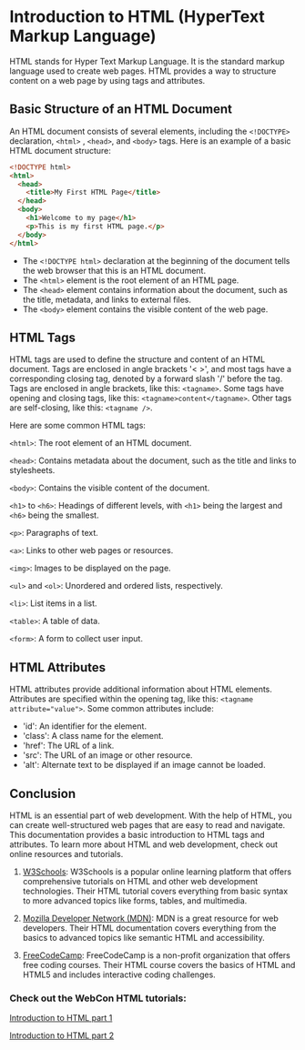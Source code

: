 # Introduction to HTML (HyperText Markup Language)

HTML stands for Hyper Text Markup Language. It is the standard markup language used to create web pages. HTML provides a way to structure content on a web page by using tags and attributes.

## Basic Structure of an HTML Document

An HTML document consists of several elements, including the ```<!DOCTYPE>``` declaration, ```<html>``` , ```<head>```, and ```<body>``` tags. Here is an example of a basic HTML document structure:

```html
<!DOCTYPE html>
<html>
  <head>
    <title>My First HTML Page</title>
  </head>
  <body>
    <h1>Welcome to my page</h1>
    <p>This is my first HTML page.</p>
  </body>
</html>
```

* The ```<!DOCTYPE html>``` declaration at the beginning of the document tells the web browser that this is an HTML document.
* The ```<html>``` element is the root element of an HTML page.
* The ```<head>``` element contains information about the document, such as the title, metadata, and links to external files.
* The ```<body>``` element contains the visible content of the web page.

## HTML Tags

HTML tags are used to define the structure and content of an HTML document. Tags are enclosed in angle brackets '< >', and most tags have a corresponding closing tag, denoted by a forward slash '/' before the tag. Tags are enclosed in angle brackets, like this: ```<tagname>```. Some tags have opening and closing tags, like this: ```<tagname>content</tagname>```. Other tags are self-closing, like this: ```<tagname />```.

Here are some common HTML tags:

```<html>```: The root element of an HTML document.

```<head>```: Contains metadata about the document, such as the title and links to stylesheets.

```<body>```: Contains the visible content of the document.

```<h1>``` to ```<h6>```: Headings of different levels, with ```<h1>``` being the largest and ```<h6>``` being the smallest.

```<p>```: Paragraphs of text.

```<a>```: Links to other web pages or resources.

```<img>```: Images to be displayed on the page.

```<ul>``` and ```<ol>```: Unordered and ordered lists, respectively.

```<li>```: List items in a list.

```<table>```: A table of data.

```<form>```: A form to collect user input.

## HTML Attributes

HTML attributes provide additional information about HTML elements. Attributes are specified within the opening tag, like this: ```<tagname attribute="value">```. Some common attributes include:

* 'id': An identifier for the element.
* 'class': A class name for the element.
* 'href': The URL of a link.
* 'src': The URL of an image or other resource.
* 'alt': Alternate text to be displayed if an image cannot be loaded.

## Conclusion

HTML is an essential part of web development. With the help of HTML, you can create well-structured web pages that are easy to read and navigate. This documentation provides a basic introduction to HTML tags and attributes. To learn more about HTML and web development, check out online resources and tutorials.

1. [W3Schools](https://www.w3schools.com/html/default.asp): W3Schools is a popular online learning platform that offers comprehensive tutorials on HTML and other web development technologies. Their HTML tutorial covers everything from basic syntax to more advanced topics like forms, tables, and multimedia.

2. [Mozilla Developer Network (MDN)](https://developer.mozilla.org/en-US/docs/Web/HTML): MDN is a great resource for web developers. Their HTML documentation covers everything from the basics to advanced topics like semantic HTML and accessibility.

3. [FreeCodeCamp](https://www.freecodecamp.org/learn/responsive-web-design/basic-html-and-html5/): FreeCodeCamp is a non-profit organization that offers free coding courses. Their HTML course covers the basics of HTML and HTML5 and includes interactive coding challenges.

### Check out the WebCon HTML tutorials:  

[Introduction to HTML part 1](https://www.youtube.com/watch?v=6rFn6hnvmbQ&t=1s)

[Introduction to HTML part 2](https://www.youtube.com/watch?v=D6KH9wKRRSY)
